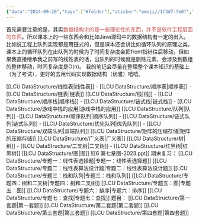 ```yaml
---
{"data":"2024-09-20","tags":["#folder"],"sticker":"emoji//1f3d7-fe0f","dg-publish":true,"permalink":"/LCU DataStructure/LCU DataStructure/","dgPassFrontmatter":true,"noteIcon":"","created":"2024-09-22T17:16:56.309+08:00","updated":"2025-04-01T13:52:38.202+08:00"}
---
```



首先需要注意的是，其实<font color="#c0504d">数据结构讲的是一些理论性的东西，并不是软件工程层面的东西</font>。所以课本上的一些东西会和比如Java源码中的数据结构有一定的出入。
比如说工程上队列实现都是用链式的，但是课本还会讲比如循环队列的原理之类。课本上的循环队列在出队列的时候为了时间复杂度会把front指针往后移动，但如果我直接继承我之前写的线性表的话，出队列的时候就是删除元素，会涉及到数组的整体移动，时间复杂度是O(n)。
我的笔记会尽量在整理整个课本知识的基础上（为了考试），更好的去用代码实现数据结构（优雅）嘻嘻。

[[LCU DataStructure/线性表\|线性表]]
	- [[LCU DataStructure/顺序表\|顺序表]]
	- [[LCU DataStructure/链表\|链表]]
[[LCU DataStructure/栈\|栈]]
	- [[LCU DataStructure/顺序栈\|顺序栈]]
	- [[LCU DataStructure/链式栈\|链式栈]]
	- [[LCU DataStructure/游戏中栈的应用\|游戏中栈的应用]]
[[LCU DataStructure/队列\|队列]]
	-[[LCU DataStructure/顺序队列\|顺序队列]]
	- [[LCU DataStructure/链式队列\|链式队列]]
	- [[LCU DataStructure/优先队列\|优先队列]]
	- [[LCU DataStructure/双端队列\|双端队列]]
[[LCU DataStructure/矩阵的压缩存储\|矩阵的压缩存储]]
[[LCU DataStructure/广义表\|广义表]]
[[LCU DataStructure/树\|树]]
	- [[LCU DataStructure/二叉树\|二叉树]]
	- [[LCU DataStructure/红黑树\|红黑树]]
[[LCU DataStructure/图\|图]]
	![[6 第七章图-2023.ppt]]
期末复习：
	[[LCU DataStructure/专题一：线性表选择题\|专题一：线性表选择题]]
	[[LCU DataStructure/专题二：线性表算法设计题\|专题二：线性表算法设计题]]
	[[LCU DataStructure/专题三：栈和队列\|专题三：栈和队列]]
	[[LCU DataStructure/专题四：树和二叉树\|专题四：树和二叉树]]
	[[LCU DataStructure/专题五：图\|专题五：图]]
	[[LCU DataStructure/专题六：排序\|专题六：排序]]
	[[LCU DataStructure/专题七：查找\|专题七：查找]]
题目：
	[[LCU DataStructure/第一套题\|第一套题]]
	[[LCU DataStructure/第二套题\|第二套题]]
	[[LCU DataStructure/第三套题\|第三套题]]
	[[LCU DataStructure/第四套题\|第四套题]]
